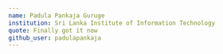 ```yaml
---
name: Padula Pankaja Guruge 
institution: Sri Lanka Institute of Information Technology
quote: Finally got it now
github_user: padulapankaja
---
```

